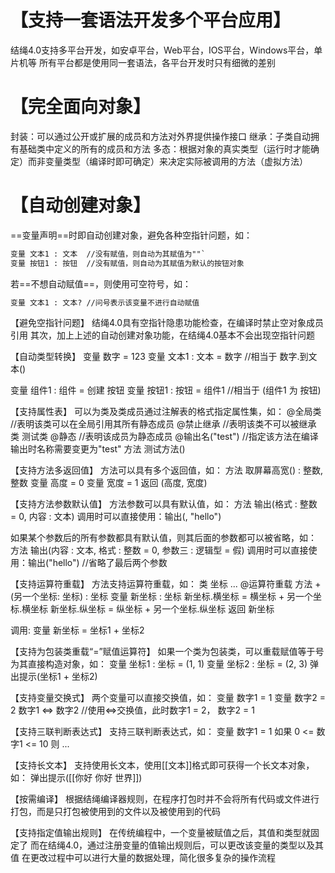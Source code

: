 #  【支持一套语法开发多个平台应用】
结绳4.0支持多平台开发，如安卓平台，Web平台，IOS平台，Windows平台，单片机等
所有平台都是使用同一套语法，各平台开发时只有细微的差别

# 【完全面向对象】
封装：可以通过公开或扩展的成员和方法对外界提供操作接口
继承：子类自动拥有基础类中定义的所有的成员和方法
多态：根据对象的真实类型（运行时才能确定）而非变量类型（编译时即可确定）来决定实际被调用的方法（虚拟方法）

# 【自动创建对象】
==变量声明==时即自动创建对象，避免各种空指针问题，如：
```txt
变量 文本1 : 文本  //没有赋值，则自动为其赋值为""`
变量 按钮1 : 按钮  //没有赋值，则自动为其赋值为默认的按钮对象
```
若==不想自动赋值==，则使用可空符号，如：
```txt
变量 文本1 : 文本? //问号表示该变量不进行自动赋值
```

【避免空指针问题】
结绳4.0具有空指针隐患功能检查，在编译时禁止空对象成员引用
其次，加上上述的自动创建对象功能，在结绳4.0基本不会出现空指针问题

【自动类型转换】
变量 数字 = 123
变量 文本1 : 文本 = 数字  //相当于 数字.到文本()

变量 组件1 : 组件 = 创建 按钮
变量 按钮1 : 按钮 = 组件1  //相当于 (组件1 为 按钮)

【支持属性表】
可以为类及类成员通过注解表的格式指定属性集，如：
@全局类 //表明该类可以在全局引用其所有静态成员
@禁止继承 //表明该类不可以被继承
类 测试类
    @静态 //表明该成员为静态成员
    @输出名("test") //指定该方法在编译输出时名称需要变更为"test"
    方法 测试方法()

【支持方法多返回值】
方法可以具有多个返回值，如：
方法 取屏幕高宽() : 整数,整数
    变量 高度 = 0
    变量 宽度 = 1
    返回 (高度, 宽度)

【支持方法参数默认值】
方法参数可以具有默认值，如：
方法 输出(格式 : 整数 = 0, 内容 : 文本)
调用时可以直接使用：输出(, "hello")

如果某个参数后的所有参数都具有默认值，则其后面的参数都可以被省略，如：
方法 输出(内容 : 文本, 格式 : 整数 = 0, 参数三 : 逻辑型 = 假)
调用时可以直接使用：输出("hello")  //省略了最后两个参数

【支持运算符重载】
方法支持运算符重载，如：
类 坐标
    ...
    @运算符重载
    方法 +(另一个坐标: 坐标) : 坐标
        变量 新坐标 : 坐标
        新坐标.横坐标 = 横坐标 + 另一个坐标.横坐标
        新坐标.纵坐标 = 纵坐标 + 另一个坐标.纵坐标
        返回 新坐标

调用: 变量 新坐标 = 坐标1 + 坐标2

【支持为包装类重载“=”赋值运算符】
如果一个类为包装类，可以重载赋值等于号为其直接构造对象，如：
变量 坐标1 : 坐标 = (1, 1)
变量 坐标2 : 坐标 = (2, 3)
弹出提示(坐标1 + 坐标2)

【支持变量交换式】
两个变量可以直接交换值，如：
变量 数字1 = 1
变量 数字2 = 2
数字1 <=> 数字2  //使用<=>交换值，此时数字1 = 2， 数字2 = 1

【支持三联判断表达式】
支持三联判断表达式，如：
变量 数字1 = 1
如果 0 <= 数字1 <= 10 则
    ...

【支持长文本】
支持使用长文本，使用[[文本]]格式即可获得一个长文本对象，如：
弹出提示([[你好
你好
世界]])

【按需编译】
根据结绳编译器规则，在程序打包时并不会将所有代码或文件进行打包，而是只打包被使用到的文件以及被使用到的代码

【支持指定值输出规则】
在传统编程中，一个变量被赋值之后，其值和类型就固定了
而在结绳4.0，通过注册变量的值输出规则后，可以更改该变量的类型以及其值
在更改过程中可以进行大量的数据处理，简化很多复杂的操作流程
